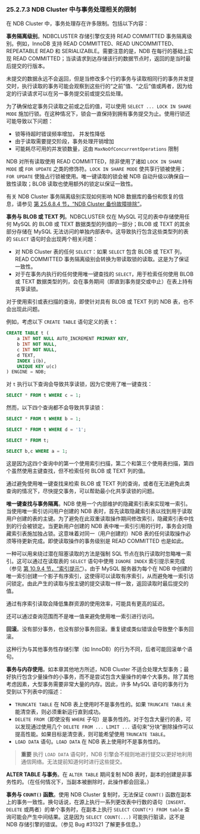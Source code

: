 ### 25.2.7.3 NDB Cluster 中与事务处理相关的限制

在 NDB Cluster 中，事务处理存在许多限制。包括以下内容：

**事务隔离级别**。NDBCLUSTER 存储引擎仅支持 READ COMMITTED 事务隔离级别。例如，InnoDB 支持 READ COMMITTED、READ UNCOMMITTED、REPEATABLE READ 和 SERIALIZABLE。需要注意的是，NDB 在每行的基础上实现 READ COMMITTED；当读请求到达存储该行的数据节点时，返回的是当时最后提交的行版本。

未提交的数据永远不会返回，但是当修改多个行的事务与读取相同行的事务并发提交时，执行读取的事务可能会观察到这些行的“之前”值、“之后”值或两者，因为给定的行读请求可以在另一事务提交前或提交后处理。

为了确保给定事务只读取之前或之后的值，可以使用 `SELECT ... LOCK IN SHARE MODE` 施加行锁。在这种情况下，锁会一直保持到拥有事务提交为止。使用行锁还可能导致以下问题：

- 锁等待超时错误频率增加， 并发性降低
- 由于读取需要提交阶段，事务处理开销增加
- 可能耗尽可用的并发锁数量，这由 `MaxNoOfConcurrentOperations` 限制

NDB 对所有读取使用 READ COMMITTED，除非使用了诸如 `LOCK IN SHARE MODE` 或 `FOR UPDATE` 之类的修饰符。`LOCK IN SHARE MODE` 使共享行锁被使用；`FOR UPDATE` 使独占行锁被使用。唯一键读取的锁会被 NDB 自动升级以确保自一致性读取；BLOB 读取也使用额外的锁定以保证一致性。

有关 NDB Cluster 事务隔离级别实现如何影响 NDB 数据库的备份和恢复的信息，请参见 [第 25.6.8.4 节，“NDB Cluster 备份故障排除”](#section-25.6.8.4)。

**事务与 BLOB 或 TEXT 列**。NDBCLUSTER 仅在 MySQL 可见的表中存储使用任何 MySQL 的 BLOB 或 TEXT 数据类型的列值的一部分；BLOB 或 TEXT 的其余部分存储在 MySQL 无法访问的单独内部表中。这导致执行包含这些类型列的表的 `SELECT` 语句时会出现两个相关问题：

- 对 NDB Cluster 表的任何 `SELECT`：如果 `SELECT` 包含 BLOB 或 TEXT 列，READ COMMITTED 事务隔离级别会转换为带读取锁的读取。这是为了保证一致性。
- 对于在事务内执行的任何使用唯一键查找的 `SELECT`，用于检索任何使用 BLOB 或 TEXT 数据类型的列，会在事务期间（即直到事务提交或中止）在表上持有共享读锁。

对于使用索引或表扫描的查询，即使针对具有 BLOB 或 TEXT 列的 NDB 表，也不会出现此问题。

例如，考虑以下 `CREATE TABLE` 语句定义的表 `t`：

```sql
CREATE TABLE t (
    a INT NOT NULL AUTO_INCREMENT PRIMARY KEY,
    b INT NOT NULL,
    c INT NOT NULL,
    d TEXT,
    INDEX i(b),
    UNIQUE KEY u(c)
) ENGINE = NDB;
```

对 `t` 执行以下查询会导致共享读锁，因为它使用了唯一键查找：

```sql
SELECT * FROM t WHERE c = 1;
```

然而，以下四个查询都不会导致共享读锁：

```sql
SELECT * FROM t WHERE b = 1;

SELECT * FROM t WHERE d = '1';

SELECT * FROM t;

SELECT b,c WHERE a = 1;
```

这是因为这四个查询中的第一个使用索引扫描，第二个和第三个使用表扫描，第四个虽然使用主键查找，但不检索任何 BLOB 或 TEXT 列的值。

通过避免使用唯一键查找来检索 BLOB 或 TEXT 列的查询，或者在无法避免此类查询的情况下，尽快提交事务，可以帮助最小化共享读锁的问题。

**唯一键查找与事务隔离**。NDB 使用一个内部维护的隐藏索引表来实现唯一索引。当使用唯一索引访问用户创建的 NDB 表时，首先读取隐藏索引表以找到用于读取用户创建的表的主键。为了避免在此双重读取操作期间修改索引，隐藏索引表中找到的行会被锁定。当更新用户创建的 NDB 表中唯一索引引用的行时，事务会对隐藏索引表施加独占锁。这意味着对同一（用户创建的）NDB 表的任何读取操作必须等待更新完成。即使读取操作的事务级别是 READ COMMITTED 也是如此。

一种可以用来绕过潜在阻塞读取的方法是强制 SQL 节点在执行读取时忽略唯一索引。这可以通过在读取表的 `SELECT` 语句中使用 `IGNORE INDEX` 索引提示来完成（参见 [第 10.9.4 节，“索引提示”](#section-10.9.4)）。由于 MySQL 服务器为每个在 NDB 中创建的唯一索引创建一个影子有序索引，这使得可以读取有序索引，从而避免唯一索引访问锁定。由此产生的读取与按主键的提交读取一样一致，返回读取时最后提交的值。

通过有序索引读取会降低集群资源的使用效率，可能具有更高的延迟。

还可以通过查询范围而不是唯一值来避免使用唯一索引进行访问。

**回滚**。没有部分事务，也没有部分事务回滚。重复键或类似错误会导致整个事务回滚。

这种行为与其他事务性存储引擎（如 InnoDB）的行为不同，后者可能回滚单个语句。

**事务与内存使用**。如本章其他地方所述，NDB Cluster 不适合处理大型事务；最好执行包含少量操作的小事务，而不是尝试包含大量操作的单个大事务。除了其他考虑因素，大型事务需要非常大量的内存。因此，许多 MySQL 语句的事务行为受到以下列表中的描述：

- `TRUNCATE TABLE` 在 NDB 表上使用时不是事务性的。如果 `TRUNCATE TABLE` 未能清空表，则必须重新运行直到成功。
- `DELETE FROM`（即使没有 `WHERE` 子句）是事务性的。对于包含大量行的表，可以发现通过使用几个 `DELETE FROM ... LIMIT ...` 语句来“分块”删除操作可以提高性能。如果目标是清空表，则可能希望使用 `TRUNCATE TABLE`。
- `LOAD DATA` 语句。`LOAD DATA` 在 NDB 表上使用时不是事务性的。

> **重要**
> 执行 `LOAD DATA` 语句时，NDB 引擎会不规则地进行提交以更好地利用通信网络。无法提前知道何时进行这些提交。

**ALTER TABLE 与事务**。在 `ALTER TABLE` 期间复制 NDB 表时，副本的创建是非事务性的。（在任何情况下，当副本被删除时，此操作都会回滚。）

**事务与 `COUNT()` 函数**。使用 NDB Cluster 复制时，无法保证 `COUNT()` 函数在副本上的事务一致性。换句话说，在源上执行一系列更改表中行数的语句（`INSERT`、`DELETE` 或两者）的单个事务时，在副本上执行 `SELECT COUNT(*) FROM table` 查询可能会产生中间结果。这是因为 `SELECT COUNT(...)` 可能执行脏读，这不是 NDB 存储引擎的错误。（参见 Bug #31321 了解更多信息。）